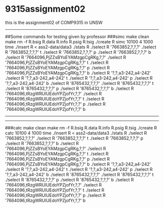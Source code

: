 # 9315assignment02
this is the assignment02 of COMP9315 in UNSW
***
##Some commands for testing given by professor
###simc
    make clean
    make
    rm -f R.bsig R.data R.info R.psig R.tsig
    ./create R simc 10100 4 1000
    time ./insert R < ass2-data/data3
    ./stats R
    ./select R '7663852,?,?,?'
    ./select R '7663852,?,?,?' t
    ./select R '7663852,?,?,?' p
    ./select R '7663852,?,?,?' b
    ./select R '7664096,PjZZsBYoEYAMzgpCgRKg,?,?'
    ./select R '7664096,PjZZsBYoEYAMzgpCgRKg,?,?' t
    ./select R '7664096,PjZZsBYoEYAMzgpCgRKg,?,?' p
    ./select R '7664096,PjZZsBYoEYAMzgpCgRKg,?,?' b
    ./select R '?,?,a3-242,a4-242'
    ./select R '?,?,a3-242,a4-242' t
    ./select R '?,?,a3-242,a4-242' p
    ./select R '?,?,a3-242,a4-242' b
    ./select R '8765432,?,?,?'
    ./select R '8765432,?,?,?' t
    ./select R '8765432,?,?,?' p
    ./select R '8765432,?,?,?' b
    ./select R '7664096,tRzgWRUlUEdoYPZjofYr,?,?'
    ./select R '7664096,tRzgWRUlUEdoYPZjofYr,?,?' t
    ./select R '7664096,tRzgWRUlUEdoYPZjofYr,?,?' p
    ./select R '7664096,tRzgWRUlUEdoYPZjofYr,?,?' b
***
***
###catc
    make clean
    make
    rm -f R.bsig R.data R.info R.psig R.tsig
    ./create R catc 10100 4 1000
    time ./insert R < ass2-data/data3
    ./stats R
    ./select R '7663852,?,?,?'
    ./select R '7663852,?,?,?' t
    ./select R '7663852,?,?,?' p
    ./select R '7663852,?,?,?' b
    ./select R '7664096,PjZZsBYoEYAMzgpCgRKg,?,?'
    ./select R '7664096,PjZZsBYoEYAMzgpCgRKg,?,?' t
    ./select R '7664096,PjZZsBYoEYAMzgpCgRKg,?,?' p
    ./select R '7664096,PjZZsBYoEYAMzgpCgRKg,?,?' b
    ./select R '?,?,a3-242,a4-242'
    ./select R '?,?,a3-242,a4-242' t
    ./select R '?,?,a3-242,a4-242' p
    ./select R '?,?,a3-242,a4-242' b
    ./select R '8765432,?,?,?'
    ./select R '8765432,?,?,?' t
    ./select R '8765432,?,?,?' p
    ./select R '8765432,?,?,?' b
    ./select R '7664096,tRzgWRUlUEdoYPZjofYr,?,?'
    ./select R '7664096,tRzgWRUlUEdoYPZjofYr,?,?' t
    ./select R '7664096,tRzgWRUlUEdoYPZjofYr,?,?' p
    ./select R '7664096,tRzgWRUlUEdoYPZjofYr,?,?' b